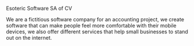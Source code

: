 Esoteric Software SA of CV

We are a fictitious software company for an accounting project, we create software that can make people feel more comfortable with their mobile devices, we also offer different services that help small businesses to stand out on the internet.
